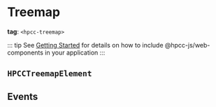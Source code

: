 # Treemap

**tag**: `<hpcc-treemap>`

<ClientOnly>
  <hpcc-preview width="100%" height="400px">
      <hpcc-treemap mode="binary" width="100%" height="400px" style="font-size:8" id="tm"></hpcc-treemap>
      <script>
        document.getElementById("tm").data = { "name": "flare", "children": [{ "name": "analytics", "children": [{ "name": "cluster", "children": [{ "name": "AgglomerativeCluster", "size": 3938 }, { "name": "CommunityStructure", "size": 3812 }, { "name": "HierarchicalCluster", "size": 6714 }, { "name": "MergeEdge", "size": 743 }] }, { "name": "graph", "children": [{ "name": "BetweennessCentrality", "size": 3534 }, { "name": "LinkDistance", "size": 5731 }, { "name": "MaxFlowMinCut", "size": 7840 }, { "name": "ShortestPaths", "size": 5914 }, { "name": "SpanningTree", "size": 3416 }] }, { "name": "optimization", "children": [{ "name": "AspectRatioBanker", "size": 7074 }] }] }, { "name": "animate", "children": [{ "name": "Easing", "size": 17010 }, { "name": "FunctionSequence", "size": 5842 }, { "name": "interpolate", "children": [{ "name": "ArrayInterpolator", "size": 1983 }, { "name": "ColorInterpolator", "size": 2047 }, { "name": "DateInterpolator", "size": 1375 }, { "name": "Interpolator", "size": 8746 }, { "name": "MatrixInterpolator", "size": 2202 }, { "name": "NumberInterpolator", "size": 1382 }, { "name": "ObjectInterpolator", "size": 1629 }, { "name": "PointInterpolator", "size": 1675 }, { "name": "RectangleInterpolator", "size": 2042 }] }, { "name": "ISchedulable", "size": 1041 }, { "name": "Parallel", "size": 5176 }, { "name": "Pause", "size": 449 }, { "name": "Scheduler", "size": 5593 }, { "name": "Sequence", "size": 5534 }, { "name": "Transition", "size": 9201 }, { "name": "Transitioner", "size": 19975 }, { "name": "TransitionEvent", "size": 1116 }, { "name": "Tween", "size": 6006 }] }, { "name": "data", "children": [{ "name": "converters", "children": [{ "name": "Converters", "size": 721 }, { "name": "DelimitedTextConverter", "size": 4294 }, { "name": "GraphMLConverter", "size": 9800 }, { "name": "IDataConverter", "size": 1314 }, { "name": "JSONConverter", "size": 2220 }] }, { "name": "DataField", "size": 1759 }, { "name": "DataSchema", "size": 2165 }, { "name": "DataSet", "size": 586 }, { "name": "DataSource", "size": 3331 }, { "name": "DataTable", "size": 772 }, { "name": "DataUtil", "size": 3322 }] }, { "name": "display", "children": [{ "name": "DirtySprite", "size": 8833 }, { "name": "LineSprite", "size": 1732 }, { "name": "RectSprite", "size": 3623 }, { "name": "TextSprite", "size": 10066 }] }, { "name": "flex", "children": [{ "name": "FlareVis", "size": 4116 }] }, { "name": "physics", "children": [{ "name": "DragForce", "size": 1082 }, { "name": "GravityForce", "size": 1336 }, { "name": "IForce", "size": 319 }, { "name": "NBodyForce", "size": 10498 }, { "name": "Particle", "size": 2822 }, { "name": "Simulation", "size": 9983 }, { "name": "Spring", "size": 2213 }, { "name": "SpringForce", "size": 1681 }] }, { "name": "query", "children": [{ "name": "AggregateExpression", "size": 1616 }, { "name": "And", "size": 1027 }, { "name": "Arithmetic", "size": 3891 }, { "name": "Average", "size": 891 }, { "name": "BinaryExpression", "size": 2893 }, { "name": "Comparison", "size": 5103 }, { "name": "CompositeExpression", "size": 3677 }, { "name": "Count", "size": 781 }, { "name": "DateUtil", "size": 4141 }, { "name": "Distinct", "size": 933 }, { "name": "Expression", "size": 5130 }, { "name": "ExpressionIterator", "size": 3617 }, { "name": "Fn", "size": 3240 }, { "name": "If", "size": 2732 }, { "name": "IsA", "size": 2039 }, { "name": "Literal", "size": 1214 }, { "name": "Match", "size": 3748 }, { "name": "Maximum", "size": 843 }, { "name": "methods", "children": [{ "name": "add", "size": 593 }, { "name": "and", "size": 330 }, { "name": "average", "size": 287 }, { "name": "count", "size": 277 }, { "name": "distinct", "size": 292 }, { "name": "div", "size": 595 }, { "name": "eq", "size": 594 }, { "name": "fn", "size": 460 }, { "name": "gt", "size": 603 }, { "name": "gte", "size": 625 }, { "name": "iff", "size": 748 }, { "name": "isa", "size": 461 }, { "name": "lt", "size": 597 }, { "name": "lte", "size": 619 }, { "name": "max", "size": 283 }, { "name": "min", "size": 283 }, { "name": "mod", "size": 591 }, { "name": "mul", "size": 603 }, { "name": "neq", "size": 599 }, { "name": "not", "size": 386 }, { "name": "or", "size": 323 }, { "name": "orderby", "size": 307 }, { "name": "range", "size": 772 }, { "name": "select", "size": 296 }, { "name": "stddev", "size": 363 }, { "name": "sub", "size": 600 }, { "name": "sum", "size": 280 }, { "name": "update", "size": 307 }, { "name": "variance", "size": 335 }, { "name": "where", "size": 299 }, { "name": "xor", "size": 354 }, { "name": "_", "size": 264 }] }, { "name": "Minimum", "size": 843 }, { "name": "Not", "size": 1554 }, { "name": "Or", "size": 970 }, { "name": "Query", "size": 13896 }, { "name": "Range", "size": 1594 }, { "name": "StringUtil", "size": 4130 }, { "name": "Sum", "size": 791 }, { "name": "Variable", "size": 1124 }, { "name": "Variance", "size": 1876 }, { "name": "Xor", "size": 1101 }] }, { "name": "scale", "children": [{ "name": "IScaleMap", "size": 2105 }, { "name": "LinearScale", "size": 1316 }, { "name": "LogScale", "size": 3151 }, { "name": "OrdinalScale", "size": 3770 }, { "name": "QuantileScale", "size": 2435 }, { "name": "QuantitativeScale", "size": 4839 }, { "name": "RootScale", "size": 1756 }, { "name": "Scale", "size": 4268 }, { "name": "ScaleType", "size": 1821 }, { "name": "TimeScale", "size": 5833 }] }, { "name": "util", "children": [{ "name": "Arrays", "size": 8258 }, { "name": "Colors", "size": 10001 }, { "name": "Dates", "size": 8217 }, { "name": "Displays", "size": 12555 }, { "name": "Filter", "size": 2324 }, { "name": "Geometry", "size": 10993 }, { "name": "heap", "children": [{ "name": "FibonacciHeap", "size": 9354 }, { "name": "HeapNode", "size": 1233 }] }, { "name": "IEvaluable", "size": 335 }, { "name": "IPredicate", "size": 383 }, { "name": "IValueProxy", "size": 874 }, { "name": "math", "children": [{ "name": "DenseMatrix", "size": 3165 }, { "name": "IMatrix", "size": 2815 }, { "name": "SparseMatrix", "size": 3366 }] }, { "name": "Maths", "size": 17705 }, { "name": "Orientation", "size": 1486 }, { "name": "palette", "children": [{ "name": "ColorPalette", "size": 6367 }, { "name": "Palette", "size": 1229 }, { "name": "ShapePalette", "size": 2059 }, { "name": "SizePalette", "size": 2291 }] }, { "name": "Property", "size": 5559 }, { "name": "Shapes", "size": 19118 }, { "name": "Sort", "size": 6887 }, { "name": "Stats", "size": 6557 }, { "name": "Strings", "size": 22026 }] }, { "name": "vis", "children": [{ "name": "axis", "children": [{ "name": "Axes", "size": 1302 }, { "name": "Axis", "size": 24593 }, { "name": "AxisGridLine", "size": 652 }, { "name": "AxisLabel", "size": 636 }, { "name": "CartesianAxes", "size": 6703 }] }, { "name": "controls", "children": [{ "name": "AnchorControl", "size": 2138 }, { "name": "ClickControl", "size": 3824 }, { "name": "Control", "size": 1353 }, { "name": "ControlList", "size": 4665 }, { "name": "DragControl", "size": 2649 }, { "name": "ExpandControl", "size": 2832 }, { "name": "HoverControl", "size": 4896 }, { "name": "IControl", "size": 763 }, { "name": "PanZoomControl", "size": 5222 }, { "name": "SelectionControl", "size": 7862 }, { "name": "TooltipControl", "size": 8435 }] }, { "name": "data", "children": [{ "name": "Data", "size": 20544 }, { "name": "DataList", "size": 19788 }, { "name": "DataSprite", "size": 10349 }, { "name": "EdgeSprite", "size": 3301 }, { "name": "NodeSprite", "size": 19382 }, { "name": "render", "children": [{ "name": "ArrowType", "size": 698 }, { "name": "EdgeRenderer", "size": 5569 }, { "name": "IRenderer", "size": 353 }, { "name": "ShapeRenderer", "size": 2247 }] }, { "name": "ScaleBinding", "size": 11275 }, { "name": "Tree", "size": 7147 }, { "name": "TreeBuilder", "size": 9930 }] }, { "name": "events", "children": [{ "name": "DataEvent", "size": 2313 }, { "name": "SelectionEvent", "size": 1880 }, { "name": "TooltipEvent", "size": 1701 }, { "name": "VisualizationEvent", "size": 1117 }] }, { "name": "legend", "children": [{ "name": "Legend", "size": 20859 }, { "name": "LegendItem", "size": 4614 }, { "name": "LegendRange", "size": 10530 }] }, { "name": "operator", "children": [{ "name": "distortion", "children": [{ "name": "BifocalDistortion", "size": 4461 }, { "name": "Distortion", "size": 6314 }, { "name": "FisheyeDistortion", "size": 3444 }] }, { "name": "encoder", "children": [{ "name": "ColorEncoder", "size": 3179 }, { "name": "Encoder", "size": 4060 }, { "name": "PropertyEncoder", "size": 4138 }, { "name": "ShapeEncoder", "size": 1690 }, { "name": "SizeEncoder", "size": 1830 }] }, { "name": "filter", "children": [{ "name": "FisheyeTreeFilter", "size": 5219 }, { "name": "GraphDistanceFilter", "size": 3165 }, { "name": "VisibilityFilter", "size": 3509 }] }, { "name": "IOperator", "size": 1286 }, { "name": "label", "children": [{ "name": "Labeler", "size": 9956 }, { "name": "RadialLabeler", "size": 3899 }, { "name": "StackedAreaLabeler", "size": 3202 }] }, { "name": "layout", "children": [{ "name": "AxisLayout", "size": 6725 }, { "name": "BundledEdgeRouter", "size": 3727 }, { "name": "CircleLayout", "size": 9317 }, { "name": "CirclePackingLayout", "size": 12003 }, { "name": "DendrogramLayout", "size": 4853 }, { "name": "ForceDirectedLayout", "size": 8411 }, { "name": "IcicleTreeLayout", "size": 4864 }, { "name": "IndentedTreeLayout", "size": 3174 }, { "name": "Layout", "size": 7881 }, { "name": "NodeLinkTreeLayout", "size": 12870 }, { "name": "PieLayout", "size": 2728 }, { "name": "RadialTreeLayout", "size": 12348 }, { "name": "RandomLayout", "size": 870 }, { "name": "StackedAreaLayout", "size": 9121 }, { "name": "TreeMapLayout", "size": 9191 }] }, { "name": "Operator", "size": 2490 }, { "name": "OperatorList", "size": 5248 }, { "name": "OperatorSequence", "size": 4190 }, { "name": "OperatorSwitch", "size": 2581 }, { "name": "SortOperator", "size": 2023 }] }, { "name": "Visualization", "size": 16540 }] }] };
      </script>
  </hpcc-preview>
</ClientOnly>

::: tip
See [Getting Started](../guide/getting-started.md) for details on how to include @hpcc-js/web-components in your application
:::

## `HPCCTreemapElement`

## Events

  